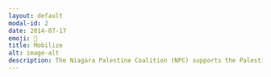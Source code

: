 ```yaml
---
layout: default
modal-id: 2
date: 2014-07-17
emoji: 📢
title: Mobilize
alt: image-alt
description: The Niagara Palestine Coalition (NPC) supports the Palestinian cause by engaging in a variety of initiatives within the Niagara Region of Ontario. We organize weekly demonstrations to show solidarity and voice the demands of the local Palestinian community. We fundraise for humanitarian aid to support those affected by the war on Palestine. The NPC also hosts educational events aimed at informing the public and fostering a deeper understanding of the issues related to Palestine. We actively engage with local media outlets and participate in public forums to voice their concerns in collaboration with the Palestinian community. We also collaborate with other organizations, both within Canada and internationally, and work towards advocating for inclusive policies that uphold anti-racist principles. Through strategic social media campaigns, the NPC seeks to expand its influence and ensure that the voices of Palestinians are heard by decision-makers at all levels of government. We also provide a supportive network for local residents of Palestinian descent or those who support Palestinian rights, offering spaces where individuals can share their experiences and work together towards common goals. The coalition also responds to instances of discrimination within the community and monitors regional council actions to ensure that inclusivity and justice remain at the forefront of public discourse in Niagara.
---
```

